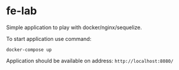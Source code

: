 # fe-lab
Simple application to play with docker/nginx/sequelize.

To start application use command:

```docker-compose up```

Application should be available on address: `http://localhost:8080/`
